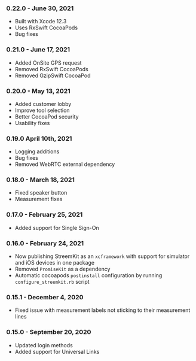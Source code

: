 ### 0.22.0 - June 30, 2021

* Built with Xcode 12.3
* Uses RxSwift CocoaPods
* Bug fixes

### 0.21.0 - June 17, 2021

* Added OnSite GPS request
* Removed RxSwift CocoaPods
* Removed GzipSwift CocoaPod

### 0.20.0 - May 13, 2021

* Added customer lobby
* Improve tool selection
* Better CocoaPod security
* Usability fixes

### 0.19.0 April 10th, 2021

* Logging additions
* Bug fixes
* Removed WebRTC external dependency

### 0.18.0 - March 18, 2021

* Fixed speaker button
* Measurement fixes

### 0.17.0 - February 25, 2021

* Added support for Single Sign-On

### 0.16.0 - February 24, 2021

* Now publishing StreemKit as an `xcframework` with support for simulator and iOS devices in one package
* Removed `PromiseKit` as a dependency
* Automatic cocoapods `postinstall` configuration by running `configure_streemkit.rb` script

### 0.15.1 - December 4, 2020

* Fixed issue with measurement labels not sticking to their measurement lines

### 0.15.0 - September 20, 2020

* Updated login methods
* Added support for Universal Links
